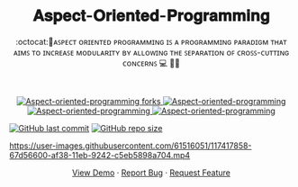
 <h1 align="center">𝐀𝐬𝐩𝐞𝐜𝐭-𝐎𝐫𝐢𝐞𝐧𝐭𝐞𝐝-𝐏𝐫𝐨𝐠𝐫𝐚𝐦𝐦𝐢𝐧𝐠</h1>
<p align="center">
:octocat:🌟ᴀꜱᴘᴇᴄᴛ ᴏʀɪᴇɴᴛᴇᴅ ᴘʀᴏɢʀᴀᴍᴍɪɴɢ ɪꜱ ᴀ ᴘʀᴏɢʀᴀᴍᴍɪɴɢ ᴘᴀʀᴀᴅɪɢᴍ ᴛʜᴀᴛ ᴀɪᴍꜱ ᴛᴏ ɪɴᴄʀᴇᴀꜱᴇ ᴍᴏᴅᴜʟᴀʀɪᴛʏ ʙʏ ᴀʟʟᴏᴡɪɴɢ ᴛʜᴇ ꜱᴇᴘᴀʀᴀᴛɪᴏɴ ᴏꜰ ᴄʀᴏꜱꜱ-ᴄᴜᴛᴛɪɴɢ ᴄᴏɴᴄᴇʀɴꜱ 💻 🎯🚀<p><br>
<a href="https://github.com/ashish2030/Aspect-oriented-programming/fork" target="blank">


<p align="center">
   <img src="https://img.shields.io/github/forks/ashish2030/Aspect-oriented-programming?style=flat-square" alt="Aspect-oriented-programming forks"/>
</a>
<a href="https://github.com/ashish2030/Aspect-oriented-programming/stargazers" target="blank">
<img src="https://img.shields.io/github/stars/ashish2030/Aspect-oriented-programming?style=flat-square" alt="Aspect-oriented-programming"/>
</a>
<a href="https://github.com/ashish2030/Aspect-oriented-programming/issues" target="blank">
<img src="https://img.shields.io/github/issues/ashish2030/Aspect-oriented-programming?style=flat-square" alt="Aspect-oriented-programming"/>
</a>
<a href="https://github.com/ashish2030/Aspect-oriented-programming/pulls" target="blank">
<img src="https://img.shields.io/github/issues-pr/ashish2030/Aspect-oriented-programming?style=flat-square" alt="Aspect-oriented-programming"/>
</a>
  </p>

 [![GitHub last commit](https://img.shields.io/github/last-commit/ashish2030/Aspect-Oriented-Programming)](https://github.com/ashish2030/Aspect-Oriented-Programming/commits/master)
[![GitHub repo size](https://img.shields.io/github/repo-size/ashish2030/Aspect-Oriented-Programming)](https://github.com/ashish2030/Aspect-Oriented-Programming/archive/master.zip)
 
https://user-images.githubusercontent.com/61516051/117417858-67d56600-af38-11eb-9242-c5eb5898a704.mp4


<p align="center">
    <a href="https://github.com/Ashish2030/Aspect-oriented-programming" target="blank">View Demo</a>
    ·
    <a href="https://github.com/ashish2030/Aspect-oriented-programming/issues/new/choose">Report Bug</a>
    ·
    <a href="https://github.com/ashish2030/Aspect-oriented-programming/issues/new/choose">Request Feature</a>
</p>


